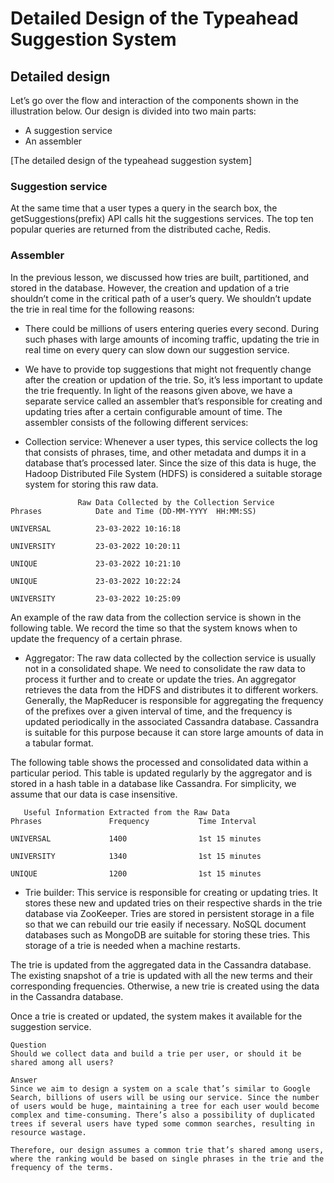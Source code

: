 # Detailed Design of the Typeahead Suggestion System
## Detailed design
Let’s go over the flow and interaction of the components shown in the illustration below. Our design is divided into two main parts:

- A suggestion service
- An assembler

[The detailed design of the typeahead suggestion system]

### Suggestion service
At the same time that a user types a query in the search box, the getSuggestions(prefix) API calls hit the suggestions services. The top ten popular queries are returned from the distributed cache, Redis.

### Assembler
In the previous lesson, we discussed how tries are built, partitioned, and stored in the database. However, the creation and updation of a trie shouldn’t come in the critical path of a user’s query. We shouldn’t update the trie in real time for the following reasons:

- There could be millions of users entering queries every second. During such phases with large amounts of incoming traffic, updating the trie in real time on every query can slow down our suggestion service.
- We have to provide top suggestions that might not frequently change after the creation or updation of the trie. So, it’s less important to update the trie frequently.
In light of the reasons given above, we have a separate service called an assembler that’s responsible for creating and updating tries after a certain configurable amount of time. The assembler consists of the following different services:

- Collection service: Whenever a user types, this service collects the log that consists of phrases, time, and other metadata and dumps it in a database that’s processed later. Since the size of this data is huge, the Hadoop Distributed File System (HDFS) is considered a suitable storage system for storing this raw data.

```
               Raw Data Collected by the Collection Service
Phrases            Date and Time (DD-MM-YYYY  HH:MM:SS)

UNIVERSAL          23-03-2022 10:16:18

UNIVERSITY         23-03-2022 10:20:11

UNIQUE             23-03-2022 10:21:10

UNIQUE             23-03-2022 10:22:24

UNIVERSITY         23-03-2022 10:25:09
```

An example of the raw data from the collection service is shown in the following table. We record the time so that the system knows when to update the frequency of a certain phrase.

- Aggregator: The raw data collected by the collection service is usually not in a consolidated shape. We need to consolidate the raw data to process it further and to create or update the tries. An aggregator retrieves the data from the HDFS and distributes it to different workers. Generally, the MapReducer is responsible for aggregating the frequency of the prefixes over a given interval of time, and the frequency is updated periodically in the associated Cassandra database. Cassandra is suitable for this purpose because it can store large amounts of data in a tabular format.

The following table shows the processed and consolidated data within a particular period. This table is updated regularly by the aggregator and is stored in a hash table in a database like Cassandra. For simplicity, we assume that our data is case insensitive.

```
   Useful Information Extracted from the Raw Data
Phrases               Frequency           Time Interval

UNIVERSAL             1400                1st 15 minutes

UNIVERSITY            1340                1st 15 minutes

UNIQUE                1200                1st 15 minutes

```

- Trie builder: This service is responsible for creating or updating tries. It stores these new and updated tries on their respective shards in the trie database via ZooKeeper. Tries are stored in persistent storage in a file so that we can rebuild our trie easily if necessary. NoSQL document databases such as MongoDB are suitable for storing these tries. This storage of a trie is needed when a machine restarts.

The trie is updated from the aggregated data in the Cassandra database. The existing snapshot of a trie is updated with all the new terms and their corresponding frequencies. Otherwise, a new trie is created using the data in the Cassandra database.

Once a trie is created or updated, the system makes it available for the suggestion service.

```
Question
Should we collect data and build a trie per user, or should it be shared among all users?

Answer
Since we aim to design a system on a scale that’s similar to Google Search, billions of users will be using our service. Since the number of users would be huge, maintaining a tree for each user would become complex and time-consuming. There’s also a possibility of duplicated trees if several users have typed some common searches, resulting in resource wastage.

Therefore, our design assumes a common trie that’s shared among users, where the ranking would be based on single phrases in the trie and the frequency of the terms.
```
